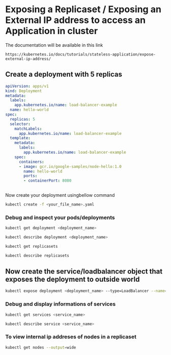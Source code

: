 # Exposing a Replicaset / Exposing an External IP address to access an Application in cluster

The documentation will be available in this link

```
https://kubernetes.io/docs/tutorials/stateless-application/expose-external-ip-address/
```

## Create a deployment with 5 replicas

```yaml
apiVersion: apps/v1
kind: Deployment
metadata:
  labels:
    app.kubernetes.io/name: load-balancer-example
  name: hello-world
spec:
  replicas: 5
  selector:
    matchLabels:
      app.kubernetes.io/name: load-balancer-example
  template:
    metadata:
      labels:
        app.kubernetes.io/name: load-balancer-example
    spec:
      containers:
      - image: gcr.io/google-samples/node-hello:1.0
        name: hello-world
        ports:
        - containerPort: 8080
   
```

Now create your deployment usingbellow command 

```bash
kubectl create -f <your_file_name>.yaml
```
### Debug and inspect your pods/deployments 

```bash
kubectl get deployment <deployment_name>

kubectl describe deployment <deployment_name>

kubectl get replicasets

kubectl describe replicasets

```

## Now create the service/loadbalancer object that exposes the deployment to outside world

```bash
kubectl expose deployment <deployment_name> --type=LoadBalancer --name=<service_name>
```

### Debug and display informations of services

```bash
kubectl get services <service_name>

kubectl describe service <service_name>
```

### To view internal ip addreses of nodes in a replicaset

```bash
kubectl get nodes --output=wide
```

